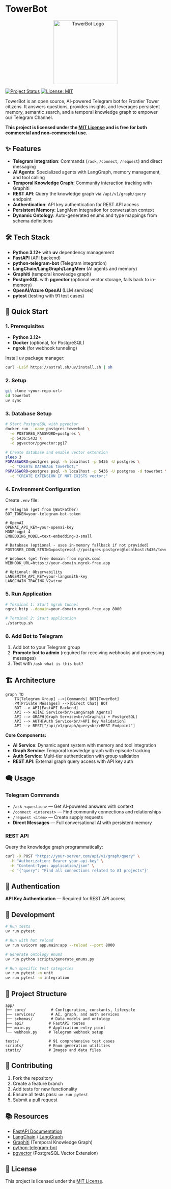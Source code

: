 # TowerBot

<p align="center">
  <img src="static/images/bot.png" alt="TowerBot Logo" width="200"/>
</p>

[![Project Status](https://img.shields.io/badge/status-active-brightgreen)](https://github.com/frontiertower/towerbot)
[![License: MIT](https://img.shields.io/badge/License-MIT-yellow.svg)](LICENSE)

TowerBot is an open source, AI-powered Telegram bot for Frontier Tower citizens. It answers questions, provides insights, and leverages persistent memory, semantic search, and a temporal knowledge graph to empower our Telegram Channel.

**This project is licensed under the [MIT License](LICENSE) and is free for both commercial and non-commercial use.**

## ✨ Features

- **Telegram Integration**: Commands (`/ask`, `/connect`, `/request`) and direct messaging
- **AI Agents**: Specialized agents with LangGraph, memory management, and tool calling
- **Temporal Knowledge Graph**: Community interaction tracking with Graphiti
- **REST API**: Query the knowledge graph via `/api/v1/graph/query` endpoint
- **Authentication**: API key authentication for REST API access
- **Persistent Memory**: LangMem integration for conversation context
- **Dynamic Ontology**: Auto-generated enums and type mappings from schema definitions

## 🛠️ Tech Stack

- **Python 3.12+** with **uv** dependency management
- **FastAPI** (API backend)
- **python-telegram-bot** (Telegram integration)
- **LangChain/LangGraph/LangMem** (AI agents and memory)
- **Graphiti** (temporal knowledge graph)
- **PostgreSQL** with **pgvector** (optional vector storage, falls back to in-memory)
- **OpenAI/Azure OpenAI** (LLM services)
- **pytest** (testing with 91 test cases)

## 🚀 Quick Start

### 1. Prerequisites

- **Python 3.12+**
- **Docker** (optional, for PostgreSQL)
- **ngrok** (for webhook tunneling)

Install uv package manager:

```bash
curl -LsSf https://astral.sh/uv/install.sh | sh
```

### 2. Setup

```bash
git clone <your-repo-url>
cd towerbot
uv sync
```

### 3. Database Setup

```bash
# Start PostgreSQL with pgvector
docker run --name postgres-towerbot \
  -e POSTGRES_PASSWORD=postgres \
  -p 5436:5432 \
  -d pgvector/pgvector:pg17

# Create database and enable vector extension
sleep 3
PGPASSWORD=postgres psql -h localhost -p 5436 -U postgres \
  -c "CREATE DATABASE towerbot;"
PGPASSWORD=postgres psql -h localhost -p 5436 -U postgres -d towerbot \
  -c "CREATE EXTENSION IF NOT EXISTS vector;"
```

### 4. Environment Configuration

Create `.env` file:

```env
# Telegram (get from @BotFather)
BOT_TOKEN=your-telegram-bot-token

# OpenAI
OPENAI_API_KEY=your-openai-key
MODEL=gpt-4
EMBEDDING_MODEL=text-embedding-3-small

# Database (optional - uses in-memory fallback if not provided)
POSTGRES_CONN_STRING=postgresql://postgres:postgres@localhost:5436/towerbot

# Webhook (get free domain from ngrok.com)
WEBHOOK_URL=https://your-domain.ngrok-free.app

# Optional: Observability
LANGSMITH_API_KEY=your-langsmith-key
LANGCHAIN_TRACING_V2=true
```

### 5. Run Application

```bash
# Terminal 1: Start ngrok tunnel
ngrok http --domain=your-domain.ngrok-free.app 8000

# Terminal 2: Start application
./startup.sh
```

### 6. Add Bot to Telegram

1. Add bot to your Telegram group
2. **Promote bot to admin** (required for receiving webhooks and processing messages)
3. Test with `/ask what is this bot?`

## 🏗️ Architecture

```mermaid
graph TD
    TG[Telegram Group] -->|Commands| BOT[TowerBot]
    PM[Private Messages] -->|Direct Chat| BOT
    BOT --> API[FastAPI Backend]
    API --> AI[AI Service<br/>LangGraph Agents]
    API --> GRAPH[Graph Service<br/>Graphiti + PostgreSQL]
    API --> AUTH[Auth Service<br/>API Key Validation]
    API --> REST["/api/v1/graph/query<br/>REST Endpoint"]
```

**Core Components:**

- **AI Service**: Dynamic agent system with memory and tool integration
- **Graph Service**: Temporal knowledge graph with episode tracking
- **Auth Service**: Multi-tier authentication with group validation
- **REST API**: External graph query access with API key auth

## 🗨️ Usage

### Telegram Commands

- `/ask <question>` — Get AI-powered answers with context
- `/connect <interest>` — Find community connections and relationships
- `/request <item>` — Create supply requests
- **Direct Messages** — Full conversational AI with persistent memory

### REST API

Query the knowledge graph programmatically:

```bash
curl -X POST "https://your-server.com/api/v1/graph/query" \
  -H "Authorization: Bearer your-api-key" \
  -H "Content-Type: application/json" \
  -d '{"query": "Find all connections related to AI projects"}'
```

## 🔐 Authentication

**API Key Authentication** — Required for REST API access

## 🧪 Development

```bash
# Run tests
uv run pytest

# Run with hot reload
uv run uvicorn app.main:app --reload --port 8000

# Generate ontology enums
uv run python scripts/generate_enums.py

# Run specific test categories
uv run pytest -m unit
uv run pytest -m integration
```

## 📁 Project Structure

```
app/
├── core/           # Configuration, constants, lifecycle
├── services/       # AI, graph, and auth services
├── schemas/        # Data models and ontology
├── api/           # FastAPI routes
├── main.py        # Application entry point
└── webhook.py     # Telegram webhook setup

tests/             # 91 comprehensive test cases
scripts/           # Enum generation utilities
static/            # Images and data files
```

## 🤝 Contributing

1. Fork the repository
2. Create a feature branch
3. Add tests for new functionality
4. Ensure all tests pass: `uv run pytest`
5. Submit a pull request

## 📚 Resources

- [FastAPI Documentation](https://fastapi.tiangolo.com/)
- [LangChain](https://python.langchain.com/) / [LangGraph](https://langchain-ai.github.io/langgraph/)
- [Graphiti](https://github.com/getzep/graphiti) (Temporal Knowledge Graph)
- [python-telegram-bot](https://python-telegram-bot.org/)
- [pgvector](https://github.com/pgvector/pgvector) (PostgreSQL Vector Extension)

## 📝 License

This project is licensed under the [MIT License](LICENSE).
